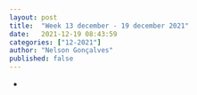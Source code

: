```yaml
---
layout: post
title:  "Week 13 december - 19 december 2021"
date:   2021-12-19 08:43:59
categories: ["12-2021"]
author: "Nelson Gonçalves"
published: false
---
```


*

